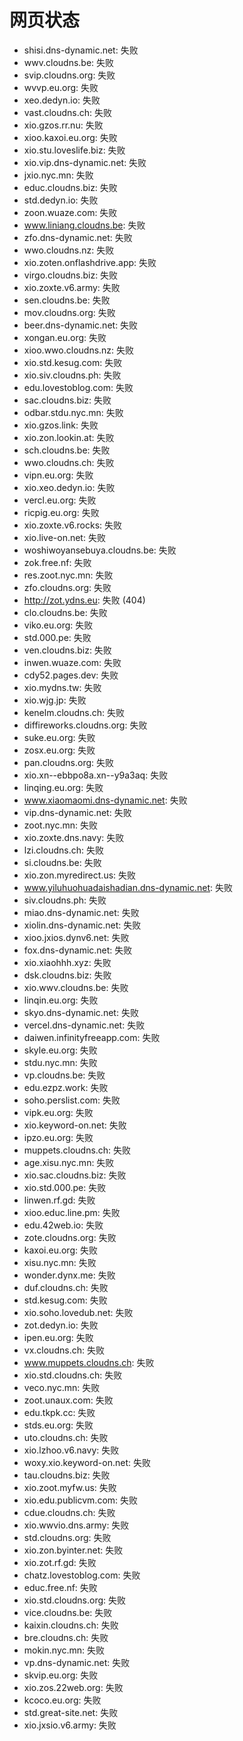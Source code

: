 # 网页状态
- shisi.dns-dynamic.net: 失败
- wwv.cloudns.be: 失败
- svip.cloudns.org: 失败
- wvvp.eu.org: 失败
- xeo.dedyn.io: 失败
- vast.cloudns.ch: 失败
- xio.gzos.rr.nu: 失败
- xioo.kaxoi.eu.org: 失败
- xio.stu.loveslife.biz: 失败
- xio.vip.dns-dynamic.net: 失败
- jxio.nyc.mn: 失败
- educ.cloudns.biz: 失败
- std.dedyn.io: 失败
- zoon.wuaze.com: 失败
- www.liniang.cloudns.be: 失败
- zfo.dns-dynamic.net: 失败
- wwo.cloudns.nz: 失败
- xio.zoten.onflashdrive.app: 失败
- virgo.cloudns.biz: 失败
- xio.zoxte.v6.army: 失败
- sen.cloudns.be: 失败
- mov.cloudns.org: 失败
- beer.dns-dynamic.net: 失败
- xongan.eu.org: 失败
- xioo.wwo.cloudns.nz: 失败
- xio.std.kesug.com: 失败
- xio.siv.cloudns.ph: 失败
- edu.lovestoblog.com: 失败
- sac.cloudns.biz: 失败
- odbar.stdu.nyc.mn: 失败
- xio.gzos.link: 失败
- xio.zon.lookin.at: 失败
- sch.cloudns.be: 失败
- wwo.cloudns.ch: 失败
- vipn.eu.org: 失败
- xio.xeo.dedyn.io: 失败
- vercl.eu.org: 失败
- ricpig.eu.org: 失败
- xio.zoxte.v6.rocks: 失败
- xio.live-on.net: 失败
- woshiwoyansebuya.cloudns.be: 失败
- zok.free.nf: 失败
- res.zoot.nyc.mn: 失败
- zfo.cloudns.org: 失败
- http://zot.ydns.eu: 失败 (404)
- clo.cloudns.be: 失败
- viko.eu.org: 失败
- std.000.pe: 失败
- ven.cloudns.biz: 失败
- inwen.wuaze.com: 失败
- cdy52.pages.dev: 失败
- xio.mydns.tw: 失败
- xio.wjg.jp: 失败
- kenelm.cloudns.ch: 失败
- diffireworks.cloudns.org: 失败
- suke.eu.org: 失败
- zosx.eu.org: 失败
- pan.cloudns.org: 失败
- xio.xn--ebbpo8a.xn--y9a3aq: 失败
- linqing.eu.org: 失败
- www.xiaomaomi.dns-dynamic.net: 失败
- vip.dns-dynamic.net: 失败
- zoot.nyc.mn: 失败
- xio.zoxte.dns.navy: 失败
- lzi.cloudns.ch: 失败
- si.cloudns.be: 失败
- xio.zon.myredirect.us: 失败
- www.yiluhuohuadaishadian.dns-dynamic.net: 失败
- siv.cloudns.ph: 失败
- miao.dns-dynamic.net: 失败
- xiolin.dns-dynamic.net: 失败
- xioo.jxios.dynv6.net: 失败
- fox.dns-dynamic.net: 失败
- xio.xiaohhh.xyz: 失败
- dsk.cloudns.biz: 失败
- xio.wwv.cloudns.be: 失败
- linqin.eu.org: 失败
- skyo.dns-dynamic.net: 失败
- vercel.dns-dynamic.net: 失败
- daiwen.infinityfreeapp.com: 失败
- skyle.eu.org: 失败
- stdu.nyc.mn: 失败
- vp.cloudns.be: 失败
- edu.ezpz.work: 失败
- soho.perslist.com: 失败
- vipk.eu.org: 失败
- xio.keyword-on.net: 失败
- ipzo.eu.org: 失败
- muppets.cloudns.ch: 失败
- age.xisu.nyc.mn: 失败
- xio.sac.cloudns.biz: 失败
- xio.std.000.pe: 失败
- linwen.rf.gd: 失败
- xioo.educ.line.pm: 失败
- edu.42web.io: 失败
- zote.cloudns.org: 失败
- kaxoi.eu.org: 失败
- xisu.nyc.mn: 失败
- wonder.dynx.me: 失败
- duf.cloudns.ch: 失败
- std.kesug.com: 失败
- xio.soho.lovedub.net: 失败
- zot.dedyn.io: 失败
- ipen.eu.org: 失败
- vx.cloudns.ch: 失败
- www.muppets.cloudns.ch: 失败
- xio.std.cloudns.ch: 失败
- veco.nyc.mn: 失败
- zoot.unaux.com: 失败
- edu.tkpk.cc: 失败
- stds.eu.org: 失败
- uto.cloudns.ch: 失败
- xio.lzhoo.v6.navy: 失败
- woxy.xio.keyword-on.net: 失败
- tau.cloudns.biz: 失败
- xio.zoot.myfw.us: 失败
- xio.edu.publicvm.com: 失败
- cdue.cloudns.ch: 失败
- xio.wwvio.dns.army: 失败
- std.cloudns.org: 失败
- xio.zon.byinter.net: 失败
- xio.zot.rf.gd: 失败
- chatz.lovestoblog.com: 失败
- educ.free.nf: 失败
- xio.std.cloudns.org: 失败
- vice.cloudns.be: 失败
- kaixin.cloudns.ch: 失败
- bre.cloudns.ch: 失败
- mokin.nyc.mn: 失败
- vp.dns-dynamic.net: 失败
- skvip.eu.org: 失败
- xio.zos.22web.org: 失败
- kcoco.eu.org: 失败
- std.great-site.net: 失败
- xio.jxsio.v6.army: 失败
